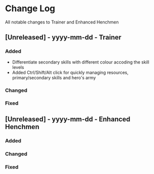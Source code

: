 
# Change Log
All notable changes to Trainer and Enhanced Henchmen

## [Unreleased] - yyyy-mm-dd - Trainer

### Added
- Differentiate secondary skills with different colour accoding the skill levels
- Added Ctrl/Shift/Alt click for quickly managing resources, primary/secondary skills and hero's army

### Changed

### Fixed

## [Unreleased] - yyyy-mm-dd - Enhanced Henchmen

### Added

### Changed

### Fixed
